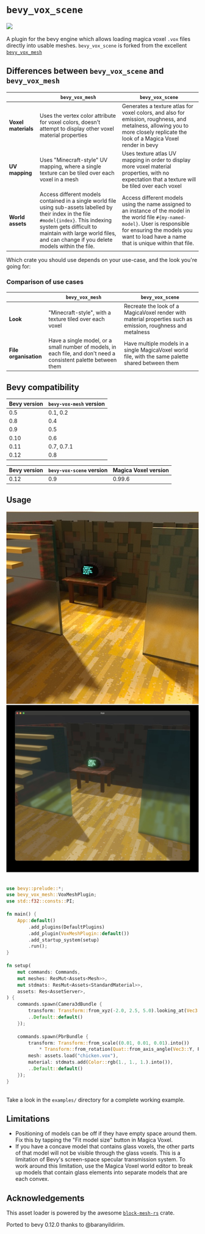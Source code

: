 <h1>
<code>bevy_vox_scene</code>
</h1>

<a href="https://crates.io/crates/bevy_vox_mesh">
<img height="24" src="https://img.shields.io/crates/v/bevy_vox_mesh?style=for-the-badge"/>
</a>

A plugin for the bevy engine which allows loading magica voxel `.vox` files directly into usable meshes.
`bevy_vox_scene` is forked from the excellent [`bevy_vox_mesh`](https://crates.io/crates/bevy_vox_mesh)

## Differences between `bevy_vox_scene` and `bevy_vox_mesh`

|                     |`bevy_vox_mesh`|`bevy_vox_scene`|
| --- | --- | --- |
| __Voxel materials__ | Uses the vertex color attribute for voxel colors, doesn't attempt to display other voxel material properties | Generates a texture atlas for voxel colors, and also for emission, roughness, and metalness, allowing you to more closely replicate the look of a Magica Voxel render in bevy |
| __UV mapping__      | Uses "Minecraft-style" UV mapping, where a single texture can be tiled over each voxel in a mesh | Uses texture atlas UV mapping in order to display more voxel material properties, with no expectation that a texture will be tiled over each voxel |
| __World assets__    | Access different models contained in a single world file using sub-assets labelled by their index in the file `#model{index}`. This indexing system gets difficult to maintain with large world files, and can change if you delete models within the file. | Access different models using the name assigned to an instance of the model in the world file `#{my-named-model}`. User is responsible for ensuring the models you want to load have a name that is unique within that file. |

Which crate you should use depends on your use-case, and the look you're going for:

### Comparison of use cases

|                     |`bevy_vox_mesh`|`bevy_vox_scene`|
| --- | --- | --- |
| __Look__ | "Minecraft-style", with a texture tiled over each voxel | Recreate the look of a MagicaVoxel render with material properties such as emission, roughness and metalness |
| __File organisation__ | Have a single model, or a small number of models, in each file, and don't need a consistent palette between them | Have multiple models in a single MagicaVoxel world file, with the same palette shared between them |


## Bevy compatibility

| Bevy version | `bevy-vox-mesh` version |
| ------------ | -------------- |
| 0.5          | 0.1, 0.2       |
| 0.8          | 0.4            |
| 0.9          | 0.5            |
| 0.10         | 0.6            |
| 0.11         | 0.7, 0.7.1     |
| 0.12         | 0.8            |

| Bevy version | `bevy-vox-scene` version | Magica Voxel version |
| ------------ | -------------- | --- |
| 0.12          | 0.9       | 0.99.6 |

## Usage

![The study scene rendered in Magica Voxel](assets/studyMV.jpg)
![The same scene in Bevy](assets/study-bevy.jpg)

```rust

use bevy::prelude::*;
use bevy_vox_mesh::VoxMeshPlugin;
use std::f32::consts::PI;

fn main() {
    App::default()
        .add_plugins(DefaultPlugins)
        .add_plugin(VoxMeshPlugin::default())
        .add_startup_system(setup)
        .run();
}

fn setup(
    mut commands: Commands,
    mut meshes: ResMut<Assets<Mesh>>,
    mut stdmats: ResMut<Assets<StandardMaterial>>,
    assets: Res<AssetServer>,
) {
    commands.spawn(Camera3dBundle {
        transform: Transform::from_xyz(-2.0, 2.5, 5.0).looking_at(Vec3::ZERO, Vec3::Y),
        ..Default::default()
    });

    commands.spawn(PbrBundle {
        transform: Transform::from_scale((0.01, 0.01, 0.01).into())
            * Transform::from_rotation(Quat::from_axis_angle(Vec3::Y, PI)),
        mesh: assets.load("chicken.vox"),
        material: stdmats.add(Color::rgb(1., 1., 1.).into()),
        ..Default::default()
    });
}



```

Take a look in the `examples/` directory for a complete working example.

## Limitations

- Positioning of models can be off if they have empty space around them. Fix this by tapping the "Fit model size" button in Magica Voxel.
- If you have a concave model that contains glass voxels, the other parts of that model will not be visible through the glass voxels. This is a limitation of Bevy's screen-space specular transmission system. To work around this limitation, use the Magica Voxel world editor to break up models that contain glass elements into separate models that are each convex.

## Acknowledgements

This asset loader is powered by the awesome [`block-mesh-rs`](https://github.com/bonsairobo/block-mesh-rs) crate.

Ported to bevy 0.12.0 thanks to @baranyildirim.